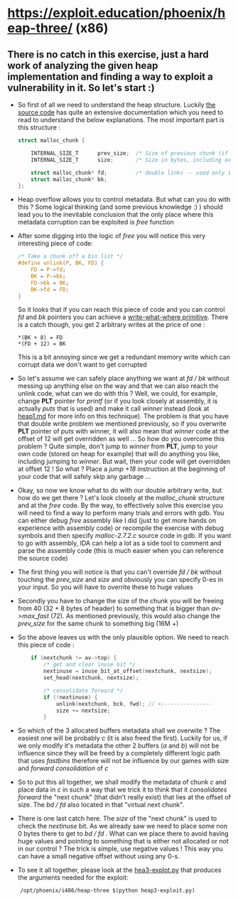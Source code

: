 # https://exploit.education/phoenix/heap-three/ (x86)

## There is no catch in this exercise, just a hard work of analyzing the given heap implementation and finding a way to exploit a vulnerability in it. So let's start :) 

* So first of all we need to understand the heap structure. Luckily [the source code](malloc-2.7.2.c#L1847) has quite an extensive documentation which you need to read to understand the below explanations. The most important part is this structure :

    ```c 
    struct malloc_chunk {

        INTERNAL_SIZE_T      prev_size;  /* Size of previous chunk (if free).  */
        INTERNAL_SIZE_T      size;       /* Size in bytes, including overhead. */

        struct malloc_chunk* fd;         /* double links -- used only if free. */
        struct malloc_chunk* bk;
    };

    ```
* Heap overflow allows you to control metadata. But what can you do with this ? Some logical thinking (and some previous knowledge :) ) should lead you to the inevitable conclusion that the only place where this metadata corruption can be exploited is *free* function

* After some digging into the logic of *free* you will notice this very interesting piece of code: 
    ```c
    /* Take a chunk off a bin list */
    #define unlink(P, BK, FD) {                                            \
        FD = P->fd;                                                          \
        BK = P->bk;                                                          \
        FD->bk = BK;                                                         \
        BK->fd = FD;                                                         \
    }

    ```
    So it looks that if you can reach this piece of code and you can control *fd* and *bk* pointers you can achieve a [write-what-where primitive](https://cwe.mitre.org/data/definitions/123.html). There is a catch though, you get 2 arbitrary writes at the price of one : 

    ```code
    *(BK + 8) = FD
    *(FD + 12) = BK
    ```
    This is a bit annoying since we get a redundant memory write which can corrupt data we don't want to get corrupted

* So let's assume we can safely place anything we want at *fd / bk* without messing up anything else on the way and that we can also reach the unlink code, what can we do with this ? Well, we could, for example, change **PLT** pointer for *printf* (or if you look closely at assembly, it is actually *puts* that is used) and make it call *winner* instead (look at [heap1.md](heap1.md) for more info on this technique). The problem is that you have that double write problem we mentioned previously, so if you overwrite **PLT** pointer of *puts* with winner, it will also mean that *winner* code at the offset of 12 will get overridden as well ... So how do you overcome this problem ? Quite simple, don't jump to *winner* from **PLT**, jump to your own code (stored on heap for example) that will do anything you like, including jumping to *winner*. But wait, then your code will get overridden at offset 12 ! So what ? Place a *jump +18* instruction at the beginning of your code that will safely skip any garbage ...

* Okay, so now we know what to do with our double arbitrary write, but how do we get there ? Let's look closely at the *malloc_chunk* structure and at the *free* code. By the way, to effectively solve this exercise you will need to find a way to perform many trials and errors with gdb. You can either debug *free* assembly like I did (just to get more hands on experience with assembly code) or recompile the exercise with debug symbols and then specify *malloc-2.7.2.c* source code in gdb. If you want to go with assembly, IDA can help a lot as a side tool to comment and parse the assembly code (this is much easier when you can reference the source code)
* The first thing you will notice is that you can't override *fd / bk* without touching the *prev_size* and *size* and obviously you can specify 0-es in your input. So you will have to overrite these to huge values
* Secondly you have to change the size of the chunk you will be freeing from 40 (32 + 8 bytes of header) to something that is bigger than *av->max_fast* (72). As mentioned previously, this would also change the *prev_size* for the same chunk to something big (16M +)
* So the above leaves us with the only plausible option. We need to reach this piece of code : 

    ```c
        if (nextchunk != av->top) {
            /* get and clear inuse bit */
            nextinuse = inuse_bit_at_offset(nextchunk, nextsize);
            set_head(nextchunk, nextsize);

            /* consolidate forward */
            if (!nextinuse) {
                unlink(nextchunk, bck, fwd); // <----------------
                size += nextsize;
            }

    ```
* So which of the 3 allocated buffers metadata shall we overwite ? The easiest one will be probably *c* (it is also freed the first). Luckily for us, if we only modify it's metadata the other 2 buffers (*a* and *b*) will not be influence since they will be freed by a completely different logic path that uses *fastbins* therefore will not be influence by our games with size and *forward consolidation* of *c* 

* So to put this all together, we shall modify the metadata of chunk *c* and place data in *c* in such a way that we trick it to think that it *consolidates forward* the "next chunk" (that didn't really exist) that lies at the offset of size. The *bd / fd* also located in that "virtual next chunk". 
* There is one last catch here. The *size* of the "next chunk" is used to check the *nextinuse* bit. As we already saw we need to place some non 0 bytes there to get to *bd / fd* . What can we place there to avoid having huge values and pointing to something that is either not allocated or not in our control ? The trick is simple, use negative values ! This way you can have a small negative offset without using any 0-s. 
* To see it all together, please look at the [hea3-explot.py](heap3-exploit.py) that produces the arguments needed for the exploit:
```console
    /opt/phoenix/i486/heap-three $(python heap3-exploit.py)
```